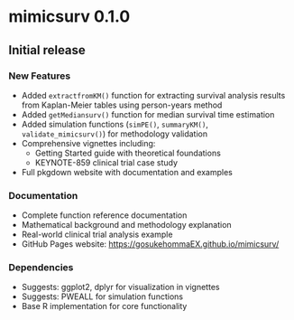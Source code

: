 # mimicsurv 0.1.0

## Initial release

### New Features

* Added `extractfromKM()` function for extracting survival analysis results from Kaplan-Meier tables using person-years method
* Added `getMediansurv()` function for median survival time estimation
* Added simulation functions (`simPE()`, `summaryKM()`, `validate_mimicsurv()`) for methodology validation
* Comprehensive vignettes including:
  - Getting Started guide with theoretical foundations
  - KEYNOTE-859 clinical trial case study
* Full pkgdown website with documentation and examples

### Documentation

* Complete function reference documentation
* Mathematical background and methodology explanation
* Real-world clinical trial analysis example
* GitHub Pages website: https://gosukehommaEX.github.io/mimicsurv/

### Dependencies

* Suggests: ggplot2, dplyr for visualization in vignettes
* Suggests: PWEALL for simulation functions
* Base R implementation for core functionality
